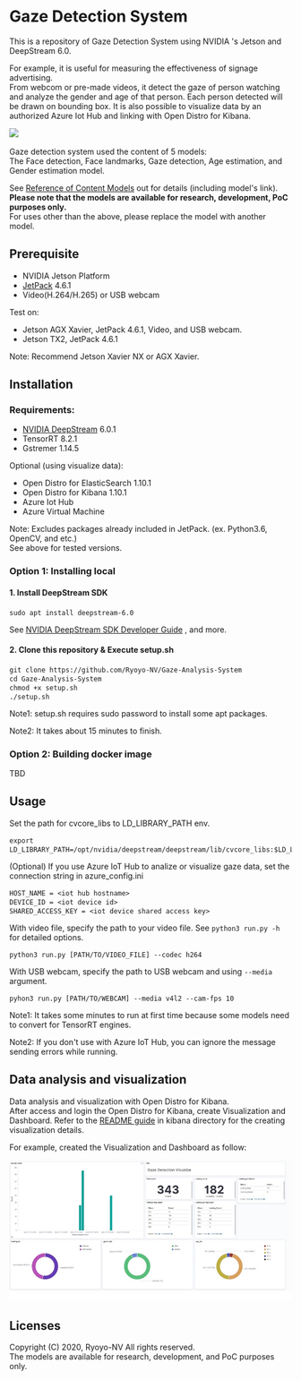 # Gaze Detection System
This is a repository of  Gaze Detection System using NVIDIA 's Jetson and DeepStream 6.0.

For example, it is useful for measuring the effectiveness of signage advertising.  
From webcom or pre-made videos, it detect the gaze of person watching and analyze the gender and age of that person. 
Each person detected will be drawn on bounding box. It is also possible to visualize data by an authorized Azure Iot Hub and linking with Open Distro for Kibana. 


<img src="src/gaze_demo.gif" hight="480"/>  
  
 Gaze detection system used the content of 5 models:  
 The Face detection, Face landmarks, Gaze detection, Age estimation, and Gender estimation model. 


See [Reference of Content Models](model/README.md) out for details (including model's link).  
**Please note that the models are available for research, development, PoC purposes only.**  
For uses other than the above, please replace the model with another model.

## Prerequisite

- NVIDIA Jetson Platform
- [JetPack](https://developer.nvidia.com/embedded/jetpack) 4.6.1
- Video(H.264/H.265) or USB webcam

Test on:

- Jetson AGX Xavier, JetPack 4.6.1, Video, and USB webcam. 
- Jetson TX2, JetPack 4.6.1

Note: Recommend Jetson Xavier NX or AGX Xavier.  

## Installation

### Requirements:  

- [NVIDIA DeepStream](https://developer.nvidia.com/deepstream-sdk) 6.0.1
- TensorRT 8.2.1
- Gstremer 1.14.5

Optional (using visualize data):
- Open Distro for ElasticSearch 1.10.1
- Open Distro for Kibana 1.10.1
- Azure Iot Hub
- Azure Virtual Machine

Note: Excludes packages already included in JetPack. (ex. Python3.6, OpenCV, and etc.)  
See above for tested versions. 
### Option 1: Installing local  

#### 1. Install DeepStream SDK
```
sudo apt install deepstream-6.0
```
See [NVIDIA DeepStream SDK Developer Guide](https://docs.nvidia.com/metropolis/deepstream/dev-guide/text/DS_Quickstart.html#install-the-deepstream-sdk) , and more.  


#### 2. Clone this repository & Execute setup.sh
```
git clone https://github.com/Ryoyo-NV/Gaze-Analysis-System
cd Gaze-Analysis-System
chmod +x setup.sh
./setup.sh
```

Note1: setup.sh requires sudo password to install some apt packages.

Note2: It takes about 15 minutes to finish. 


### Option 2: Building docker image 

TBD


## Usage 
Set the path for cvcore_libs to LD_LIBRARY_PATH env.

```
export LD_LIBRARY_PATH=/opt/nvidia/deepstream/deepstream/lib/cvcore_libs:$LD_LIBRARY_PATH
```

(Optional) If you use Azure IoT Hub to analize or visualize gaze data, set the connection string in azure_config.ini
```
HOST_NAME = <iot hub hostname>
DEVICE_ID = <iot device id>
SHARED_ACCESS_KEY = <iot device shared access key>
```

With video file, specify the path to your video file. See `python3 run.py -h` for detailed options.
```
python3 run.py [PATH/TO/VIDEO_FILE] --codec h264
```

With USB webcam, specify the path to USB webcam and using `--media` argument.  
```
pyhon3 run.py [PATH/TO/WEBCAM] --media v4l2 --cam-fps 10
```

Note1: It takes some minutes to run at first time because some models need to convert for TensorRT engines. 

Note2: If you don't use with Azure IoT Hub, you can ignore the message sending errors while running.


##  Data analysis and visualization
Data analysis and visualization with Open Distro for Kibana.  
After access and login the Open Distro for Kibana, create Visualization and Dashboard.
Refer to the [README guide](kibana/README.md#Create-visualization-and-Dashboard) in kibana directory for the creating visualization details.

For example, created the Visualization and Dashboard as follow:

![](src/kibana_visualize_v1.jpg)

## Licenses
Copyright (C) 2020, Ryoyo-NV All rights reserved.  
The models are available for research, development, and PoC purposes only.
